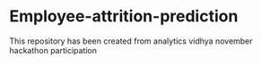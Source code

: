 # Employee-attrition-prediction
This repository has been created from analytics vidhya november hackathon participation 
